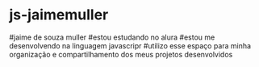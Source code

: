 # js-jaimemuller
#jaime de souza muller
#estou estudando no alura
#estou me desenvolvendo na linguagem javascripr
#utilizo esse espaço para minha organização e compartilhamento dos meus projetos desenvolvidos
